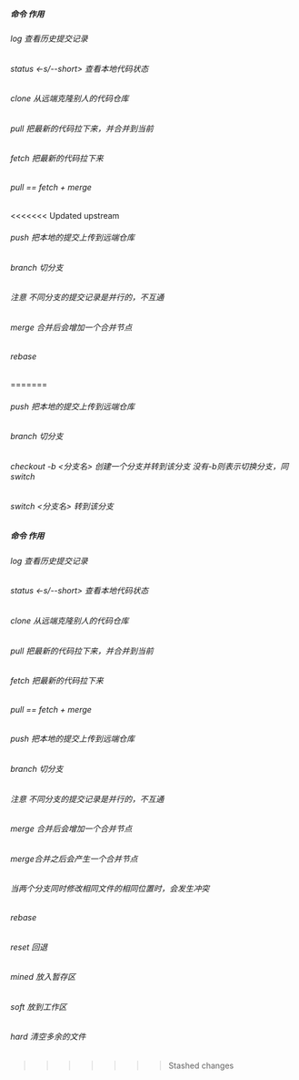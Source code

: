 ##### 命令     作用
###### log     查看历史提交记录
###### status <-s/--short>  查看本地代码状态
###### clone   从远端克隆别人的代码仓库
###### pull    把最新的代码拉下来，并合并到当前
###### fetch   把最新的代码拉下来
###### pull == fetch + merge
<<<<<<< Updated upstream
###### push    把本地的提交上传到远端仓库
###### branch  切分支
###### 注意    不同分支的提交记录是并行的，不互通
###### merge   合并后会增加一个合并节点
###### rebase  
=======
###### push                  把本地的提交上传到远端仓库
###### branch                切分支
###### checkout -b <分支名>  创建一个分支并转到该分支  没有-b则表示切换分支，同switch
###### switch <分支名>       转到该分支
##### 命令                         作用
###### log                   查看历史提交记录
###### status <-s/--short>   查看本地代码状态
###### clone                 从远端克隆别人的代码仓库
###### pull                  把最新的代码拉下来，并合并到当前
###### fetch                 把最新的代码拉下来
###### pull == fetch + merge
###### push                  把本地的提交上传到远端仓库
###### branch                切分支
###### 注意                  不同分支的提交记录是并行的，不互通
###### merge                 合并后会增加一个合并节点
######                       merge合并之后会产生一个合并节点
######                       当两个分支同时修改相同文件的相同位置时，会发生冲突
###### rebase 
###### reset                 回退
######      mined            放入暂存区
######      soft             放到工作区
######      hard             清空多余的文件

>>>>>>> Stashed changes
